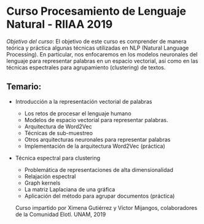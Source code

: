 # Curso Procesamiento de Lenguaje Natural - RIIAA 2019

*Objetivo del curso*: El objetivo de este curso es comprender de manera teórica y práctica algunas técnicas utilizadas en NLP (Natural Language Processing). En particular, nos enfocaremos en los modelos neuronales del lenguaje para representar palabras en un espacio vectorial, así como en las técnicas espectrales para agrupamiento (clustering) de textos.

## Temario:

* Introducción a la representación vectorial de palabras 
	* Los retos de procesar el lenguaje humano
	* Modelos de espacio vectorial para representar palabras.
	* Arquitectura de Word2Vec 
	* Técnicas de sub-muestreo
	* Otros arquitecturas neuronales para representar palabras
	* Implementación de la arquitectura Word2Vec (práctica)

* Técnica espectral para clustering 
	* Problemática de representaciones de alta dimensionalidad 
	* Relajación espectral
	* Graph kernels 
	* La matriz Laplaciana de una gráfica 
	* Aplicación del método para agrupar documentos (práctica)
	
	Curso impartido por Ximena Gutiérrez y Víctor Mijangos, colaboradores de la Comunidad Elotl. UNAM, 2019
